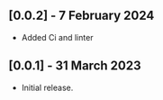 ## [0.0.2] - 7 February 2024

* Added Ci and linter

## [0.0.1] - 31 March 2023

* Initial release.
